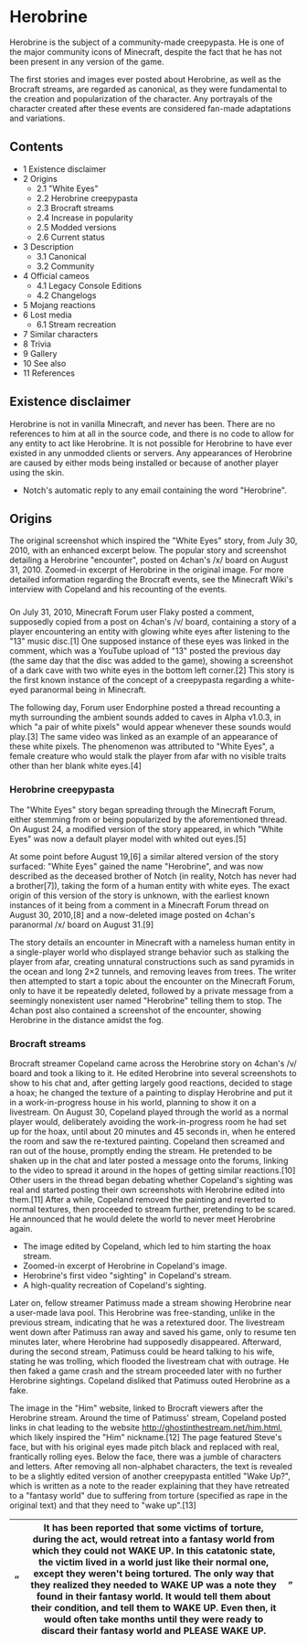 # Herobrine
Herobrine is the subject of a community-made creepypasta. He is one of the major community icons of Minecraft, despite the fact that he has not been present in any version of the game.

The first stories and images ever posted about Herobrine, as well as the Brocraft streams, are regarded as canonical, as they were fundamental to the creation and popularization of the character. Any portrayals of the character created after these events are considered fan-made adaptations and variations.

## Contents
- 1 Existence disclaimer
- 2 Origins
	- 2.1 "White Eyes"
	- 2.2 Herobrine creepypasta
	- 2.3 Brocraft streams
	- 2.4 Increase in popularity
	- 2.5 Modded versions
	- 2.6 Current status
- 3 Description
	- 3.1 Canonical
	- 3.2 Community
- 4 Official cameos
	- 4.1 Legacy Console Editions
	- 4.2 Changelogs
- 5 Mojang reactions
- 6 Lost media
	- 6.1 Stream recreation
- 7 Similar characters
- 8 Trivia
- 9 Gallery
- 10 See also
- 11 References

## Existence disclaimer
Herobrine is not in vanilla Minecraft, and never has been. There are no references to him at all in the source code, and there is no code to allow for any entity to act like Herobrine. It is not possible for Herobrine to have ever existed in any unmodded clients or servers. Any appearances of Herobrine are caused by either mods being installed or because of another player using the skin.

- Notch's automatic reply to any email containing the word "Herobrine".

## Origins
The original screenshot which inspired the "White Eyes" story, from July 30, 2010, with an enhanced excerpt below.
The popular story and screenshot detailing a Herobrine "encounter", posted on 4chan's /x/ board on August 31, 2010.
Zoomed-in excerpt of Herobrine in the original image.
For more detailed information regarding the Brocraft events, see the Minecraft Wiki's interview with Copeland and his recounting of the events.
### 
On July 31, 2010, Minecraft Forum user Flaky posted a comment, supposedly copied from a post on 4chan's /v/ board, containing a story of a player encountering an entity with glowing white eyes after listening to the "13" music disc.[1] One supposed instance of these eyes was linked in the comment, which was a YouTube upload of "13" posted the previous day (the same day that the disc was added to the game), showing a screenshot of a dark cave with two white eyes in the bottom left corner.[2] This story is the first known instance of the concept of a creepypasta regarding a white-eyed paranormal being in Minecraft.

The following day, Forum user Endorphine posted a thread recounting a myth surrounding the ambient sounds added to caves in Alpha v1.0.3, in which "a pair of white pixels" would appear whenever these sounds would play.[3] The same video was linked as an example of an appearance of these white pixels. The phenomenon was attributed to "White Eyes", a female creature who would stalk the player from afar with no visible traits other than her blank white eyes.[4]

### Herobrine creepypasta
The "White Eyes" story began spreading through the Minecraft Forum, either stemming from or being popularized by the aforementioned thread. On August 24, a modified version of the story appeared, in which "White Eyes" was now a default player model with whited out eyes.[5]

At some point before August 19,[6] a similar altered version of the story surfaced: "White Eyes" gained the name "Herobrine", and was now described as the deceased brother of Notch (in reality, Notch has never had a brother[7]), taking the form of a human entity with white eyes. The exact origin of this version of the story is unknown, with the earliest known instances of it being from a comment in a Minecraft Forum thread on August 30, 2010,[8] and a now-deleted image posted on 4chan's paranormal /x/ board on August 31.[9]

The story details an encounter in Minecraft with a nameless human entity in a single-player world who displayed strange behavior such as stalking the player from afar, creating unnatural constructions such as sand pyramids in the ocean and long 2×2 tunnels, and removing leaves from trees. The writer then attempted to start a topic about the encounter on the Minecraft Forum, only to have it be repeatedly deleted, followed by a private message from a seemingly nonexistent user named "Herobrine" telling them to stop. The 4chan post also contained a screenshot of the encounter, showing Herobrine in the distance amidst the fog.

### Brocraft streams
Brocraft streamer Copeland came across the Herobrine story on 4chan's /v/ board and took a liking to it. He edited Herobrine into several screenshots to show to his chat and, after getting largely good reactions, decided to stage a hoax; he changed the texture of a painting to display Herobrine and put it in a work-in-progress house in his world, planning to show it on a livestream. On August 30, Copeland played through the world as a normal player would, deliberately avoiding the work-in-progress room he had set up for the hoax, until about 20 minutes and 45 seconds in, when he entered the room and saw the re-textured painting. Copeland then screamed and ran out of the house, promptly ending the stream. He pretended to be shaken up in the chat and later posted a message onto the forums, linking to the video to spread it around in the hopes of getting similar reactions.[10] Other users in the thread began debating whether Copeland's sighting was real and started posting their own screenshots with Herobrine edited into them.[11] After a while, Copeland removed the painting and reverted to normal textures, then proceeded to stream further, pretending to be scared. He announced that he would delete the world to never meet Herobrine again.

- The image edited by Copeland, which led to him starting the hoax stream.
- Zoomed-in excerpt of Herobrine in Copeland's image.
- Herobrine's first video "sighting" in Copeland's stream.
- A high-quality recreation of Copeland's sighting.

Later on, fellow streamer Patimuss made a stream showing Herobrine near a user-made lava pool. This Herobrine was free-standing, unlike in the previous stream, indicating that he was a retextured door. The livestream went down after Patimuss ran away and saved his game, only to resume ten minutes later, where Herobrine had supposedly disappeared. Afterward, during the second stream, Patimuss could be heard talking to his wife, stating he was trolling, which flooded the livestream chat with outrage. He then faked a game crash and the stream proceeded later with no further Herobrine sightings. Copeland disliked that Patimuss outed Herobrine as a fake.

The image in the "Him" website, linked to Brocraft viewers after the Herobrine stream.
Around the time of Patimuss' stream, Copeland posted links in chat leading to the website http://ghostinthestream.net/him.html, which likely inspired the "Him" nickname.[12] The page featured Steve's face, but with his original eyes made pitch black and replaced with real, frantically rolling eyes. Below the face, there was a jumble of characters and letters. After removing all non-alphabet characters, the text is revealed to be a slightly edited version of another creepypasta entitled "Wake Up?", which is written as a note to the reader explaining that they have retreated to a "fantasy world" due to suffering from torture (specified as rape in the original text) and that they need to "wake up".[13]

| “ | It has been  reported  that some victims of torture,  during  the act, would retreat  into  a fantasy world from which they could not WAKE UP. In this  catatonic state, the victim lived in a world just like their normal one, except they weren't being tortured. The only way that they realized they needed to WAKE UP  was a note they found in their fantasy world. It would tell them about their condition, and tell them to WAKE UP. Even then, it would often take months until they were ready to discard their fantasy world and PLEASE WAKE UP. | „ |
|---|---------------------------------------------------------------------------------------------------------------------------------------------------------------------------------------------------------------------------------------------------------------------------------------------------------------------------------------------------------------------------------------------------------------------------------------------------------------------------------------------------------------------------------------------------------------|---|

